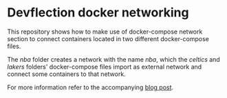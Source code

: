 # Devflection docker networking

This repository shows how to make use of docker-compose network section
to connect containers located in two different docker-compose files.

The *nba* folder creates a network with the name *nba*, 
which the *celtics* and *lakers* folders' docker-compose files import as external network and connect some containers to that network.

For more information refer to the accompanying [blog post](https://devflection.com/posts/2022-03-26-docker-connect-two-containers/).
